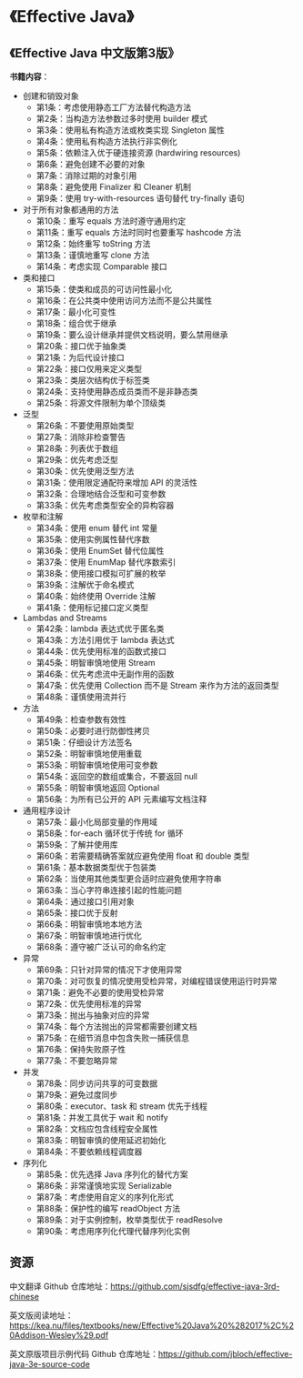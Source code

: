 # 《Effective Java》

## 《Effective Java 中文版第3版》

**书籍内容**：

- 创建和销毁对象
  - 第1条：考虑使用静态工厂方法替代构造方法
  - 第2条：当构造方法参数过多时使用 builder 模式
  - 第3条：使用私有构造方法或枚类实现 Singleton 属性
  - 第4条：使用私有构造方法执行非实例化
  - 第5条：依赖注入优于硬连接资源 (hardwiring resources)
  - 第6条：避免创建不必要的对象
  - 第7条：消除过期的对象引用
  - 第8条：避免使用 Finalizer 和 Cleaner 机制
  - 第9条：使用 try-with-resources 语句替代 try-finally 语句
- 对于所有对象都通用的方法
  - 第10条：重写 equals 方法时遵守通用约定
  - 第11条：重写 equals 方法时同时也要重写 hashcode 方法
  - 第12条：始终重写 toString 方法
  - 第13条：谨慎地重写 clone 方法
  - 第14条：考虑实现 Comparable 接口
- 类和接口
  - 第15条：使类和成员的可访问性最小化
  - 第16条：在公共类中使用访问方法而不是公共属性
  - 第17条：最小化可变性
  - 第18条：组合优于继承
  - 第19条：要么设计继承并提供文档说明，要么禁用继承
  - 第20条：接口优于抽象类
  - 第21条：为后代设计接口
  - 第22条：接口仅用来定义类型
  - 第23条：类层次结构优于标签类
  - 第24条：支持使用静态成员类而不是非静态类
  - 第25条：将源文件限制为单个顶级类
- 泛型
  - 第26条：不要使用原始类型
  - 第27条：消除非检查警告
  - 第28条：列表优于数组
  - 第29条：优先考虑泛型
  - 第30条：优先使用泛型方法
  - 第31条：使用限定通配符来增加 API 的灵活性
  - 第32条：合理地结合泛型和可变参数
  - 第33条：优先考虑类型安全的异构容器
- 枚举和注解
  - 第34条：使用 enum 替代 int 常量
  - 第35条：使用实例属性替代序数
  - 第36条：使用 EnumSet 替代位属性
  - 第37条：使用 EnumMap 替代序数索引
  - 第38条：使用接口模拟可扩展的枚举
  - 第39条：注解优于命名模式
  - 第40条：始终使用 Override 注解
  - 第41条：使用标记接口定义类型
- Lambdas and Streams
  - 第42条：lambda 表达式优于匿名类
  - 第43条：方法引用优于 lambda 表达式
  - 第44条：优先使用标准的函数式接口
  - 第45条：明智审慎地使用 Stream
  - 第46条：优先考虑流中无副作用的函数
  - 第47条：优先使用 Collection 而不是 Stream 来作为方法的返回类型
  - 第48条：谨慎使用流并行
- 方法
  - 第49条：检查参数有效性
  - 第50条：必要时进行防御性拷⻉
  - 第51条：仔细设计方法签名
  - 第52条：明智审慎地使用重载
  - 第53条：明智审慎地使用可变参数
  - 第54条：返回空的数组或集合，不要返回 null
  - 第55条：明智审慎地返回 Optional
  - 第56条：为所有已公开的 API 元素编写文档注释
- 通用程序设计
  - 第57条：最小化局部变量的作用域
  - 第58条：for-each 循环优于传统 for 循环
  - 第59条：了解并使用库
  - 第60条：若需要精确答案就应避免使用 float 和 double 类型
  - 第61条：基本数据类型优于包装类
  - 第62条：当使用其他类型更合适时应避免使用字符串
  - 第63条：当心字符串连接引起的性能问题
  - 第64条：通过接口引用对象
  - 第65条：接口优于反射
  - 第66条：明智审慎地本地方法
  - 第67条：明智审慎地进行优化
  - 第68条：遵守被广泛认可的命名约定
- 异常
  - 第69条：只针对异常的情况下才使用异常
  - 第70条：对可恢复的情况使用受检异常，对编程错误使用运行时异常
  - 第71条：避免不必要的使用受检异常
  - 第72条：优先使用标准的异常
  - 第73条：抛出与抽象对应的异常
  - 第74条：每个方法抛出的异常都需要创建文档
  - 第75条：在细节消息中包含失败一捕获信息
  - 第76条：保持失败原子性
  - 第77条：不要忽略异常
- 并发
  - 第78条：同步访问共享的可变数据
  - 第79条：避免过度同步
  - 第80条：executor、task 和 stream 优先于线程
  - 第81条：并发工具优于 wait 和 notify
  - 第82条：文档应包含线程安全属性
  - 第83条：明智审慎的使用延迟初始化
  - 第84条：不要依赖线程调度器
- 序列化
  - 第85条：优先选择 Java 序列化的替代方案
  - 第86条：非常谨慎地实现 Serializable
  - 第87条：考虑使用自定义的序列化形式
  - 第88条：保护性的编写 readObject 方法
  - 第89条：对于实例控制，枚举类型优于 readResolve
  - 第90条：考虑用序列化代理代替序列化实例

## 资源

中文翻译 Github 仓库地址：<https://github.com/sjsdfg/effective-java-3rd-chinese>

英文版阅读地址：<https://kea.nu/files/textbooks/new/Effective%20Java%20%282017%2C%20Addison-Wesley%29.pdf>

英文原版项目示例代码 Github 仓库地址：<https://github.com/jbloch/effective-java-3e-source-code>
